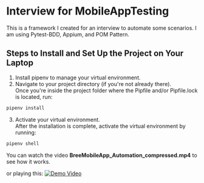 # Interview for MobileAppTesting
This is a framework I created for an interview to automate some scenarios. I am using Pytest-BDD, Appium, and POM Pattern.

## Steps to Install and Set Up the Project on Your Laptop

1. Install pipenv to manage your virtual environment.
2. Navigate to your project directory (if you're not already there).<br>
Once you're inside the project folder where the Pipfile and/or Pipfile.lock is located, run:
```bash
pipenv install
```
3. Activate your virtual environment.<br>
After the installation is complete, activate the virtual environment by running:
```bash
pipenv shell
```

You can watch the video **BreeMobileApp_Automation_compressed.mp4** to see how it works.

or playing this: 
[![Demo Video](./thumbnail.png)](https://youtu.be/9yzkFZmIGMg)
